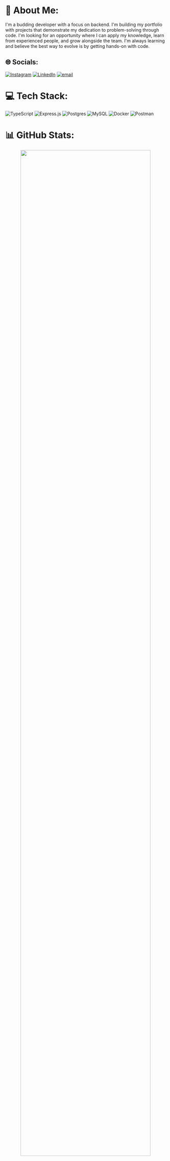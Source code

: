 # 💫 About Me:
I'm a budding developer with a focus on backend. I'm building my portfolio with projects that demonstrate my dedication to problem-solving through code. I'm looking for an opportunity where I can apply my knowledge, learn from experienced people, and grow alongside the team. I'm always learning and believe the best way to evolve is by getting hands-on with code.


## 🌐 Socials:
[![Instagram](https://img.shields.io/badge/Instagram-%23E4405F.svg?logo=Instagram&logoColor=white)](https://instagram.com/luizdrilard) [![LinkedIn](https://img.shields.io/badge/LinkedIn-%230077B5.svg?logo=linkedin&logoColor=white)](https://linkedin.com/in/luiz-drilard) [![email](https://img.shields.io/badge/Email-D14836?logo=gmail&logoColor=white)](mailto:luizgustavolimadrilard@gmail.com) 

# 💻 Tech Stack:
![TypeScript](https://img.shields.io/badge/typescript-%23007ACC.svg?style=flat&logo=typescript&logoColor=white) ![Express.js](https://img.shields.io/badge/express.js-%23404d59.svg?style=flat&logo=express&logoColor=%2361DAFB) ![Postgres](https://img.shields.io/badge/postgres-%23316192.svg?style=flat&logo=postgresql&logoColor=white) ![MySQL](https://img.shields.io/badge/mysql-4479A1.svg?style=flat&logo=mysql&logoColor=white) ![Docker](https://img.shields.io/badge/docker-%230db7ed.svg?style=flat&logo=docker&logoColor=white) ![Postman](https://img.shields.io/badge/Postman-FF6C37?style=flat&logo=postman&logoColor=white)
# 📊 GitHub Stats:
<div align="center">
  <img src="https://github-readme-stats.vercel.app/api?username=luiz-github&theme=dark&hide_border=false&include_all_commits=false&count_private=false" width="90%" />
  <br/><br/>
  <img src="https://nirzak-streak-stats.vercel.app/?user=luiz-github&theme=dark&hide_border=false" width="90%" />
  <br/><br/>
  <img src="https://github-readme-stats.vercel.app/api/top-langs/?username=luiz-github&theme=dark&hide_border=false&layout=compact" width="90%" />
</div>

---
[![](https://visitcount.itsvg.in/api?id=luiz-github&icon=0&color=0)](https://visitcount.itsvg.in)

<!-- Proudly created with GPRM ( https://gprm.itsvg.in ) -->
